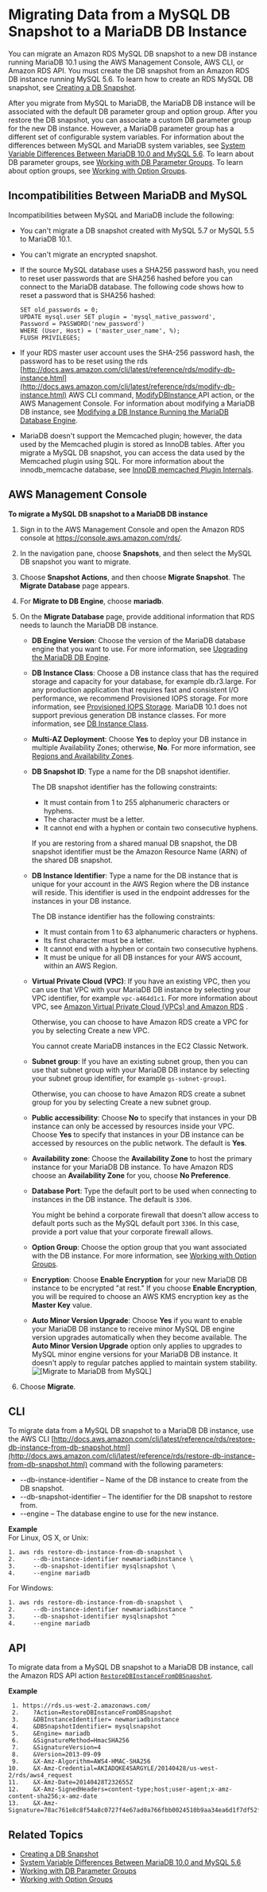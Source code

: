 # Migrating Data from a MySQL DB Snapshot to a MariaDB DB Instance<a name="USER_Migrate_MariaDB"></a>

You can migrate an Amazon RDS MySQL DB snapshot to a new DB instance running MariaDB 10\.1 using the AWS Management Console, AWS CLI, or Amazon RDS API\. You must create the DB snapshot from an Amazon RDS DB instance running MySQL 5\.6\. To learn how to create an RDS MySQL DB snapshot, see [Creating a DB Snapshot](USER_CreateSnapshot.md)\.

After you migrate from MySQL to MariaDB, the MariaDB DB instance will be associated with the default DB parameter group and option group\. After you restore the DB snapshot, you can associate a custom DB parameter group for the new DB instance\. However, a MariaDB parameter group has a different set of configurable system variables\. For information about the differences between MySQL and MariaDB system variables, see [ System Variable Differences Between MariaDB 10\.0 and MySQL 5\.6](https://mariadb.com/kb/en/mariadb/system-variable-differences-between-mariadb-100-and-mysql-56/)\. To learn about DB parameter groups, see [Working with DB Parameter Groups](USER_WorkingWithParamGroups.md)\. To learn about option groups, see [Working with Option Groups](USER_WorkingWithOptionGroups.md)\. 

## Incompatibilities Between MariaDB and MySQL<a name="USER_Migrate_MariaDB.Incompatibilities"></a>

Incompatibilities between MySQL and MariaDB include the following:
+ You can't migrate a DB snapshot created with MySQL 5\.7 or MySQL 5\.5 to MariaDB 10\.1\.
+ You can't migrate an encrypted snapshot\.
+ If the source MySQL database uses a SHA256 password hash, you need to reset user passwords that are SHA256 hashed before you can connect to the MariaDB database\. The following code shows how to reset a password that is SHA256 hashed:

  ```
  SET old_passwords = 0;
  UPDATE mysql.user SET plugin = 'mysql_native_password',
  Password = PASSWORD('new_password')
  WHERE (User, Host) = ('master_user_name', %);
  FLUSH PRIVILEGES;
  ```
+ If your RDS master user account uses the SHA\-256 password hash, the password has to be reset using the rds [http://docs.aws.amazon.com/cli/latest/reference/rds/modify-db-instance.html](http://docs.aws.amazon.com/cli/latest/reference/rds/modify-db-instance.html) AWS CLI command, [ ModifyDBInstance ](http://docs.aws.amazon.com/AmazonRDS/latest/APIReference/API_ModifyDBInstance.html) API action, or the AWS Management Console\. For information about modifying a MariaDB DB instance, see [Modifying a DB Instance Running the MariaDB Database Engine](USER_ModifyInstance.MariaDB.md)\. 
+ MariaDB doesn't support the Memcached plugin; however, the data used by the Memcached plugin is stored as InnoDB tables\. After you migrate a MySQL DB snapshot, you can access the data used by the Memcached plugin using SQL\. For more information about the innodb\_memcache database, see [ InnoDB memcached Plugin Internals](https://dev.mysql.com/doc/refman/5.6/en/innodb-memcached-internals.html)\.

## AWS Management Console<a name="USER_Migrate_MariaDB.CON"></a>

**To migrate a MySQL DB snapshot to a MariaDB DB instance**

1. Sign in to the AWS Management Console and open the Amazon RDS console at [https://console\.aws\.amazon\.com/rds/](https://console.aws.amazon.com/rds/)\.

1. In the navigation pane, choose **Snapshots**, and then select the MySQL DB snapshot you want to migrate\. 

1. Choose **Snapshot Actions**, and then choose **Migrate Snapshot**\. The **Migrate Database** page appears\.

1. For **Migrate to DB Engine**, choose **mariadb**\.

1. On the **Migrate Database** page, provide additional information that RDS needs to launch the MariaDB DB instance\.
   + **DB Engine Version**: Choose the version of the MariaDB database engine that you want to use\. For more information, see [Upgrading the MariaDB DB Engine](USER_UpgradeDBInstance.MariaDB.md)\. 
   + **DB Instance Class**: Choose a DB instance class that has the required storage and capacity for your database, for example db\.r3\.large\. For any production application that requires fast and consistent I/O performance, we recommend Provisioned IOPS storage\. For more information, see [Provisioned IOPS Storage](CHAP_Storage.md#USER_PIOPS)\. MariaDB 10\.1 does not support previous generation DB instance classes\. For more information, see [DB Instance Class](Concepts.DBInstanceClass.md)\. 
   + **Multi\-AZ Deployment**: Choose **Yes** to deploy your DB instance in multiple Availability Zones; otherwise, **No**\. For more information, see [Regions and Availability Zones](Concepts.RegionsAndAvailabilityZones.md)\. 
   + **DB Snapshot ID**: Type a name for the DB snapshot identifier\. 

     The DB snapshot identifier has the following constraints:
     + It must contain from 1 to 255 alphanumeric characters or hyphens\.
     + The character must be a letter\.
     + It cannot end with a hyphen or contain two consecutive hyphens\.

     If you are restoring from a shared manual DB snapshot, the DB snapshot identifier must be the Amazon Resource Name \(ARN\) of the shared DB snapshot\.
   + **DB Instance Identifier**: Type a name for the DB instance that is unique for your account in the AWS Region where the DB instance will reside\. This identifier is used in the endpoint addresses for the instances in your DB instance\. 

     The DB instance identifier has the following constraints:
     + It must contain from 1 to 63 alphanumeric characters or hyphens\.
     + Its first character must be a letter\.
     + It cannot end with a hyphen or contain two consecutive hyphens\.
     + It must be unique for all DB instances for your AWS account, within an AWS Region\.
   + **Virtual Private Cloud \(VPC\)**: If you have an existing VPC, then you can use that VPC with your MariaDB DB instance by selecting your VPC identifier, for example `vpc-a464d1c1`\. For more information about VPC, see [Amazon Virtual Private Cloud \(VPCs\) and Amazon RDS](USER_VPC.md) \.

     Otherwise, you can choose to have Amazon RDS create a VPC for you by selecting Create a new VPC\. 

     You cannot create MariaDB instances in the EC2 Classic Network\.
   + **Subnet group**: If you have an existing subnet group, then you can use that subnet group with your MariaDB DB instance by selecting your subnet group identifier, for example `gs-subnet-group1`\.

     Otherwise, you can choose to have Amazon RDS create a subnet group for you by selecting Create a new subnet group\. 
   + **Public accessibility**: Choose **No** to specify that instances in your DB instance can only be accessed by resources inside your VPC\. Choose **Yes** to specify that instances in your DB instance can be accessed by resources on the public network\. The default is **Yes**\.
   + **Availability zone**: Choose the **Availability Zone** to host the primary instance for your MariaDB DB instance\. To have Amazon RDS choose an **Availability Zone** for you, choose **No Preference**\.
   + **Database Port**: Type the default port to be used when connecting to instances in the DB instance\. The default is `3306`\.

     You might be behind a corporate firewall that doesn't allow access to default ports such as the MySQL default port `3306`\. In this case, provide a port value that your corporate firewall allows\.
   + **Option Group**: Choose the option group that you want associated with the DB instance\. For more information, see [Working with Option Groups](USER_WorkingWithOptionGroups.md)\.
   + **Encryption**: Choose **Enable Encryption** for your new MariaDB DB instance to be encrypted "at rest\." If you choose **Enable Encryption**, you will be required to choose an AWS KMS encryption key as the **Master Key** value\.
   +  **Auto Minor Version Upgrade**: Choose **Yes** if you want to enable your MariaDB DB instance to receive minor MySQL DB engine version upgrades automatically when they become available\. The **Auto Minor Version Upgrade** option only applies to upgrades to MySQL minor engine versions for your MariaDB DB instance\. It doesn't apply to regular patches applied to maintain system stability\.   
![\[Migrate to MariaDB from MySQL\]](http://docs.aws.amazon.com/AmazonRDS/latest/UserGuide/images/MigrateMariaDB.png)

1. Choose **Migrate**\.

## CLI<a name="USER_Migrate_MariaDB.CLI"></a>

To migrate data from a MySQL DB snapshot to a MariaDB DB instance, use the AWS CLI [http://docs.aws.amazon.com/cli/latest/reference/rds/restore-db-instance-from-db-snapshot.html](http://docs.aws.amazon.com/cli/latest/reference/rds/restore-db-instance-from-db-snapshot.html) command with the following parameters:
+ \-\-db\-instance\-identifier – Name of the DB instance to create from the DB snapshot\.
+ \-\-db\-snapshot\-identifier – The identifier for the DB snapshot to restore from\.
+ \-\-engine – The database engine to use for the new instance\.

**Example**  
For Linux, OS X, or Unix:  

```
1. aws rds restore-db-instance-from-db-snapshot \
2.     --db-instance-identifier newmariadbinstance \
3.     --db-snapshot-identifier mysqlsnapshot \
4.     --engine mariadb
```
For Windows:  

```
1. aws rds restore-db-instance-from-db-snapshot \
2.     --db-instance-identifier newmariadbinstance ^
3.     --db-snapshot-identifier mysqlsnapshot ^
4.     --engine mariadb
```

## API<a name="USER_Migrate_MariaDB.API"></a>

To migrate data from a MySQL DB snapshot to a MariaDB DB instance, call the Amazon RDS API action [ `RestoreDBInstanceFromDBSnapshot`](http://docs.aws.amazon.com/AmazonRDS/latest/APIReference/API_RestoreDBInstanceFromDBSnapshot.html)\.

**Example**  

```
 1. https://rds.us-west-2.amazonaws.com/
 2.    ?Action=RestoreDBInstanceFromDBSnapshot
 3.    &DBInstanceIdentifier= newmariadbinstance
 4.    &DBSnapshotIdentifier= mysqlsnapshot
 5.    &Engine= mariadb
 6.    &SignatureMethod=HmacSHA256
 7.    &SignatureVersion=4
 8.    &Version=2013-09-09
 9.    &X-Amz-Algorithm=AWS4-HMAC-SHA256
10.    &X-Amz-Credential=AKIADQKE4SARGYLE/20140428/us-west-2/rds/aws4_request
11.    &X-Amz-Date=20140428T232655Z
12.    &X-Amz-SignedHeaders=content-type;host;user-agent;x-amz-content-sha256;x-amz-date
13.    &X-Amz-Signature=78ac761e8c8f54a8c0727f4e67ad0a766fbb0024510b9aa34ea6d1f7df52fe92
```

## Related Topics<a name="USER_Migrate_MariaDB.related"></a>
+  [Creating a DB Snapshot](USER_CreateSnapshot.md) 
+  [ System Variable Differences Between MariaDB 10\.0 and MySQL 5\.6](https://mariadb.com/kb/en/mariadb/system-variable-differences-between-mariadb-100-and-mysql-56/) 
+  [Working with DB Parameter Groups](USER_WorkingWithParamGroups.md) 
+  [Working with Option Groups](USER_WorkingWithOptionGroups.md) 